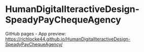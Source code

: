 # HumanDigitalIteractiveDesign-SpeadyPayChequeAgency

GitHub pages - App preview: https://richlocke44.github.io/HumanDigitalIteractiveDesign-SpeadyPayChequeAgency/
